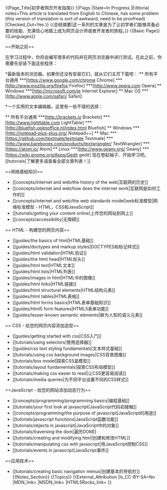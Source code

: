 {{Page_Title|初学者网页开发指南}}
{{Flags
|State=In Progress
|Editorial notes=This article is translated from English to Chinese, has some problem
(this version of translation is sort of awkward, need to be proofread)
|Checked_Out=Yes
}}
{{总结摘要|这一系列的文章是为了让初学者们能够具备必要的技能、充满信心地踏上成为网页设计师或者开发者的旅程。}}
{{Basic Page}}
{{Languages}}

==开始之前==

在学习过程中，你将会编写很多的代码并在网页浏览器中进行测试。在此之前，你需要先安装下面这些程序：

*最新版本的浏览器。如果你还没有安装它们，就从它们主页下载吧： 
** 所有平台通用
***[https://www.google.com/chrome Chrome]
***[http://www.mozilla.org/firefox Firefox]
***[http://www.opera.com Opera]
** Windows
***[http://microsoft.com/ie Internet Explorer]
** Mac OS
***[http://www.apple.com/safari/ Safari].

*一个实用的文本编辑器。这里有一些不错的选择：
<!--
'''请不要'''将Sublime Text加进这个列表中来。
它'''并不是'''免费软件。
这个编辑器列表是为了给经验尚浅的学习者
推荐一些容易使用的免费编辑器。

因此，也请不要在列表中加入例如Vim或者
Emacs这样的终端程序。它们确实是非常强
大的编辑器，但并不适合初学者。

谢谢合作
- original by Garbee
-->
** 所有平台通用
***[http://brackets.io Brackets]
***[http://www.lighttable.com LightTable]
***[http://bluefish.openoffice.nl/index.html Bluefish]
** Windows
***[http://notepad-plus-plus.org/ Notepad++]
** Mac
***[https://github.com/textmate/textmate Textmate]
***[http://www.barebones.com/products/textwrangler/ TextWrangler]
***[https://atom.io/ Atom] <!-- MIT Licence; Prebuilt versions of Atom are currently only available for OS X (10.8 or later). If you would like to build from source on Windows, Linux, or OS X -->
** Linux
***[http://www.geany.org/ Geany]
***[https://wiki.gnome.org/Apps/Gedit gedit]
现在卷起袖子、开始学习吧。 [[tutorials|了解更多请查看全部文章列表！]]

<!-- progress marker Jun/16/14 XueyiB-->

==网络基础知识==
* [[concepts/internet and web/the history of the web|互联网的历史]]
* [[concepts/internet and web/how does the internet work|互联网是如何工作的]]
* [[concepts/internet and web/the web standards model|web标准模型|网络标准模型 - HTML，CSS和JavaScript]]
* [[tutorials/getting your content online|上传您的网站到网上]]
* [[concepts/accessibility|无障碍]]

== HTML - 构建您的网页内容==
* [[guides/the basics of html|HTML基础]]
* [[guides/doctypes and markup styles|DOCTYPES和标记样式]]
* [[guides/html validation|HTML验证]]
* [[guides/the html head|HTML标头]]
* [[guides/html text|HTML文本]]
* [[guides/html lists|HTML列表]]
* [[guides/images in html|HTML中的图像]]
* [[guides/html links|HTML链接]]
* [[guides/html structural elements|HTML结构元素]]
* [[guides/html tables|HTML表格]]
* [[guides/html forms basics|HTML表单基础知识]]
* [[guides/html5 form features|HTML5表单功能]]
* [[guides/lesser-known semantic elements|鲜为人知的语义元素]]

== CSS - 给您的网页内容添加造型==

* [[guides/getting started with css|CSS入门]]
* [[tutorials/using selectors|使用选择器]]
* [[guides/css text styling fundamentals|文本样式基础]]
* [[tutorials/using css background images|CSS背景图像]]
* [[tutorials/box model|探索CSS盒模型]]
* [[tutorials/layout fundamentals|探索CSS布局模型]]
* [[tutorials/making css easier to read|让CSS更容易阅读]]
* [[tutorials/media queries|为不同平台设置不同的CSS样式]]

==JavaScript - 给您的网站添加动态行为==

* [[concepts/programming/programming basics|编程基础]]
* [[tutorials/your first look at javascript|JavaScript代码初接触]]
* [[concepts/programming/the purpose of javascript|JavaScript的用途]]
* [[tutorials/javascript functions|JavaScript函数功能]]
* [[tutorials/objects in javascript|JavaScript中的对象]]
* [[tutorials/traversing the dom|遍历DOM]]
* [[tutorials/creating and modifying html|创建和修改HTML]]
* [[tutorials/manipulating css with javascript|用JavaScript控制CSS]]
* [[tutorials/events in javascript|JavaScript事件]]

==应用技术==


* [[tutorials/creating basic navigation menus|创建基本的导航栏]]
{{Notes_Section}}
{{Topics}}
{{External_Attribution
|Is_CC-BY-SA=No
|MDN_link=
|MSDN_link=
|HTML5Rocks_link=
}}
